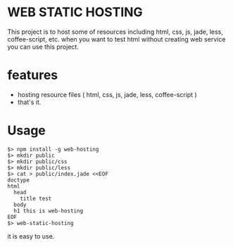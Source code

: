 WEB STATIC HOSTING
==================

This project is to host some of resources including html, css, js, jade, less, coffee-script, etc.
when you want to test html without creating web service you can use this project.

features
========

- hosting resource files ( html, css, js, jade, less, coffee-script )
- that's it.


Usage
=====

```
$> npm install -g web-hosting
$> mkdir public
$> mkdir public/css
$> mkdir public/less
$> cat > public/index.jade <<EOF
doctype
html
  head
    title test
  body
  h1 this is web-hosting
EOF
$> web-static-hosting 
```

it is easy to use.





